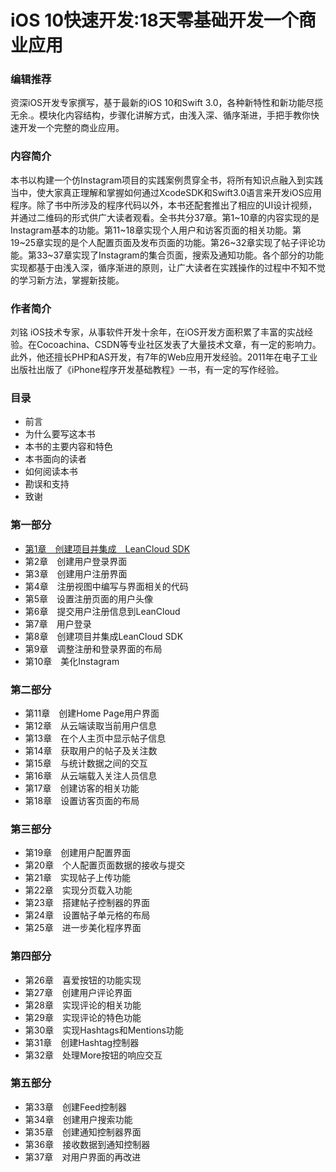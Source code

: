 # iOS 10快速开发:18天零基础开发一个商业应用 #

### 编辑推荐 ###

资深iOS开发专家撰写，基于最新的iOS 10和Swift 3.0，各种新特性和新功能尽揽无余.。模块化内容结构，步骤化讲解方式，由浅入深、循序渐进，手把手教你快速开发一个完整的商业应用。
### 内容简介 ###

本书以构建一个仿Instagram项目的实践案例贯穿全书，将所有知识点融入到实践当中，使大家真正理解和掌握如何通过XcodeSDK和Swift3.0语言来开发iOS应用程序。除了书中所涉及的程序代码以外，本书还配套推出了相应的UI设计视频，并通过二维码的形式供广大读者观看。全书共分37章。第1~10章的内容实现的是Instagram基本的功能。第11~18章实现个人用户和访客页面的相关功能。第19~25章实现的是个人配置页面及发布页面的功能。第26~32章实现了帖子评论功能。第33~37章实现了Instagram的集合页面，搜索及通知功能。各个部分的功能实现都基于由浅入深，循序渐进的原则，让广大读者在实践操作的过程中不知不觉的学习新方法，掌握新技能。
### 作者简介 ###

刘铭 iOS技术专家，从事软件开发十余年，在iOS开发方面积累了丰富的实战经验。在Cocoachina、CSDN等专业社区发表了大量技术文章，有一定的影响力。此外，他还擅长PHP和AS开发，有7年的Web应用开发经验。2011年在电子工业出版社出版了《iPhone程序开发基础教程》一书，有一定的写作经验。
### 目录 ###
- 前言
- 为什么要写这本书
- 本书的主要内容和特色
- 本书面向的读者
- 如何阅读本书
- 勘误和支持
- 致谢

### 第一部分 ###
- [第1章　创建项目并集成　LeanCloud SDK](https://github.com/CoderDream/iOS_10_Development_QuickStart_Guide/blob/master/chapter01.md)
- 第2章　创建用户登录界面
- 第3章　创建用户注册界面
- 第4章　注册视图中编写与界面相关的代码
- 第5章　设置注册页面的用户头像
- 第6章　提交用户注册信息到LeanCloud
- 第7章　用户登录
- 第8章　创建项目并集成LeanCloud SDK
- 第9章　调整注册和登录界面的布局
- 第10章　美化Instagram

### 第二部分 ###
- 第11章　创建Home Page用户界面
- 第12章　从云端读取当前用户信息
- 第13章　在个人主页中显示帖子信息
- 第14章　获取用户的帖子及关注数
- 第15章　与统计数据之间的交互
- 第16章　从云端载入关注人员信息
- 第17章　创建访客的相关功能
- 第18章　设置访客页面的布局

### 第三部分 ###
- 第19章　创建用户配置界面
- 第20章　个人配置页面数据的接收与提交
- 第21章　实现帖子上传功能
- 第22章　实现分页载入功能
- 第23章　搭建帖子控制器的界面
- 第24章　设置帖子单元格的布局
- 第25章　进一步美化程序界面

### 第四部分　
- 第26章　喜爱按钮的功能实现
- 第27章　创建用户评论界面
- 第28章　实现评论的相关功能
- 第29章　实现评论的特色功能
- 第30章　实现Hashtags和Mentions功能
- 第31章　创建Hashtag控制器
- 第32章　处理More按钮的响应交互

### 第五部分 ###
- 第33章　创建Feed控制器
- 第34章　创建用户搜索功能
- 第35章　创建通知控制器界面
- 第36章　接收数据到通知控制器
- 第37章　对用户界面的再改进
